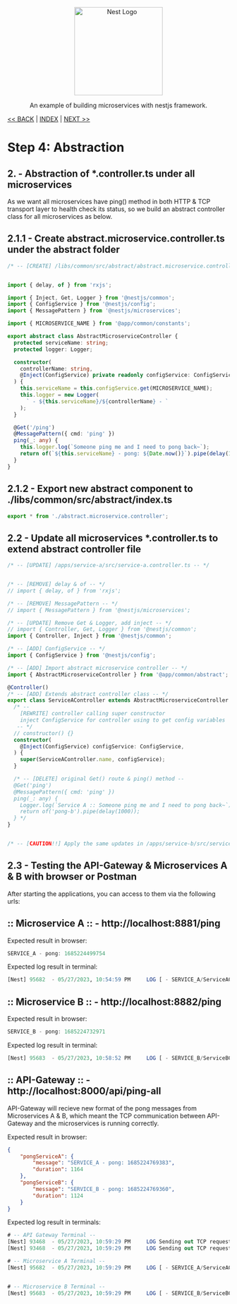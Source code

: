 <p align="center">
  <a href="http://nestjs.com/" target="blank"><img src="https://nestjs.com/img/logo-small.svg" width="200" alt="Nest Logo" /></a>
</p>

<p align="center">An example of building microservices with nestjs framework.</p>

[<< BACK](./step4-1.md) | [INDEX](../README.md) | [NEXT >>](./step4-3.md)

# Step 4: Abstraction

## 2. - Abstraction of *.controller.ts under all microservices

As we want all microservices have ping() method in both HTTP & TCP transport layer to health check its status, so we build an abstract controller class for all microservices as below.


## 2.1.1 - Create abstract.microservice.controller.ts under the abstract folder

```ts
/* -- [CREATE] /libs/common/src/abstract/abstract.microservice.controller.ts -- */


import { delay, of } from 'rxjs';

import { Inject, Get, Logger } from '@nestjs/common';
import { ConfigService } from '@nestjs/config';
import { MessagePattern } from '@nestjs/microservices';

import { MICROSERVICE_NAME } from '@app/common/constants';

export abstract class AbstractMicroserviceController {
  protected serviceName: string;
  protected logger: Logger;

  constructor(
    controllerName: string,
    @Inject(ConfigService) private readonly configService: ConfigService,
  ) {
    this.serviceName = this.configService.get(MICROSERVICE_NAME);
    this.logger = new Logger(
      ` - ${this.serviceName}/${controllerName} - `
    );
  }

  @Get('/ping')
  @MessagePattern({ cmd: 'ping' })
  ping(_: any) {
    this.logger.log(`Someone ping me and I need to pong back~`);
    return of(`${this.serviceName} - pong: ${Date.now()}`).pipe(delay(1000));
  }
}
```


## 2.1.2 - Export new abstract component to ./libs/common/src/abstract/index.ts
```ts
export * from './abstract.microservice.controller';
```


## 2.2 - Update all microservices *.controller.ts to extend abstract controller file

```ts
/* -- [UPDATE] /apps/service-a/src/service-a.controller.ts -- */


/* -- [REMOVE] delay & of -- */
// import { delay, of } from 'rxjs';

/* -- [REMOVE] MessagePattern -- */
// import { MessagePattern } from '@nestjs/microservices';

/* -- [UPDATE] Remove Get & Logger, add inject -- */
// import { Controller, Get, Logger } from '@nestjs/common';
import { Controller, Inject } from '@nestjs/common';

/* -- [ADD] ConfigService -- */
import { ConfigService } from '@nestjs/config';

/* -- [ADD] Import abstract microservice controller -- */
import { AbstractMicroserviceController } from '@app/common/abstract';

@Controller()
/* -- [ADD] Extends abstract controller class -- */
export class ServiceAController extends AbstractMicroserviceController {
  /* -- 
    [REWRITE] controller calling super constructor
    inject ConfigService for controller using to get config variables
   -- */
  // constructor() {}
  constructor(
    @Inject(ConfigService) configService: ConfigService,
  ) {
    super(ServiceAController.name, configService);
  }

  /* -- [DELETE] original Get() route & ping() method -- 
  @Get('ping')
  @MessagePattern({ cmd: 'ping' })
  ping(_: any) {
    Logger.log(`Service A :: Someone ping me and I need to pong back~`);
    return of('pong-b').pipe(delay(1000));
  } */
}


/* -- [CAUTION!!] Apply the same updates in /apps/service-b/src/service-b.controller.ts -- */
```

## 2.3 - Testing the API-Gateway & Microservices A & B with browser or Postman

After starting the applications, you can access to them via the following urls:

## :: Microservice A :: - http://localhost:8881/ping

Expected result in browser:
```ts
SERVICE_A - pong: 1685224499754
```

Expected log result in terminal:
```sql
[Nest] 95682  - 05/27/2023, 10:54:59 PM     LOG [ - SERVICE_A/ServiceAController - ] Someone ping me and I need to pong back~
```

## :: Microservice B :: - http://localhost:8882/ping

Expected result in browser:
```ts
SERVICE_B - pong: 1685224732971
```

Expected log result in terminal:
```sql
[Nest] 95683  - 05/27/2023, 10:58:52 PM     LOG [ - SERVICE_B/ServiceBController - ] Someone ping me and I need to pong back~
```

## :: API-Gateway :: - http://localhost:8000/api/ping-all

API-Gateway will recieve new format of the pong messages from Microservices A & B, which meant the TCP communication between API-Gateway and the microservices is running correctly.

Expected result in browser:
```json
{
    "pongServiceA": {
        "message": "SERVICE_A - pong: 1685224769383",
        "duration": 1164
    },
    "pongServiceB": {
        "message": "SERVICE_B - pong: 1685224769360",
        "duration": 1124
    }
}
```

Expected log result in terminals:
```sql
# -- API Gateway Terminal -- 
[Nest] 93468  - 05/27/2023, 10:59:29 PM     LOG Sending out TCP request to ping microservice A
[Nest] 93468  - 05/27/2023, 10:59:29 PM     LOG Sending out TCP request to ping microservice B

# -- Microservice A Terminal -- 
[Nest] 95682  - 05/27/2023, 10:59:29 PM     LOG [ - SERVICE_A/ServiceAController - ] Someone ping me and I need to pong back~


# -- Microservice B Terminal -- 
[Nest] 95683  - 05/27/2023, 10:59:29 PM     LOG [ - SERVICE_B/ServiceBController - ] Someone ping me and I need to pong back~
```
